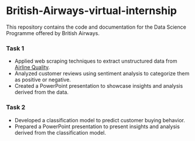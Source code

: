 # British-Airways-virtual-internship

This repository contains the code and documentation for the Data Science Programme offered by British Airways.

### Task 1

- Applied web scraping techniques to extract unstructured data from [Airline Quality](https://www.airlinequality.com/airline-reviews/british-airways).
- Analyzed customer reviews using sentiment analysis to categorize them as positive or negative.
- Created a PowerPoint presentation to showcase insights and analysis derived from the data.

### Task 2

- Developed a classification model to predict customer buying behavior.
- Prepared a PowerPoint presentation to present insights and analysis derived from the classification model.
